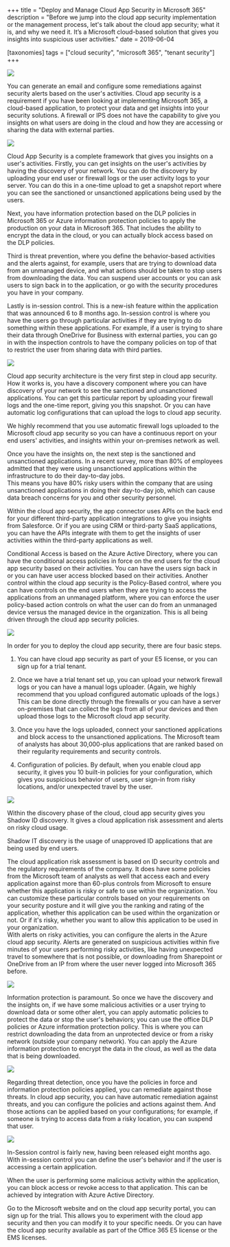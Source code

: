 +++
title = "Deploy and Manage Cloud App Security in Microsoft 365"
description = "Before we jump into the cloud app security implementation or the management process, let's talk about the cloud app security; what it is, and why we need it. It’s a Microsoft cloud-based solution that gives you insights into suspicious user activities."
date = 2019-06-04

[taxonomies]
tags = ["cloud security", "microsoft 365", "tenant security"]
+++

![](https://o365hq.com/images/357.png)

You can generate an email and configure some
remediations against security alerts based on the user's activities.
Cloud app security is a requirement if you have been looking at implementing
Microsoft 365, a cloud-based application, to protect your data and get
insights into your security solutions. 
A firewall or IPS does not have the capability to
give you insights on what users are doing in the cloud and how they are
accessing or sharing the data with external parties.

![](https://o365hq.com/images/351.png)

Cloud App Security is a complete framework that gives you insights on
a user's activities. Firstly, you can get insights on the user's activities
by having the discovery of your network. You can do the discovery by
uploading your end user or firewall logs or the user activity logs to
your server. You can do this in a one-time upload to get a snapshot
report where you can see the sanctioned or unsanctioned applications
being used by the users.

Next, you have information protection based on the 
DLP policies in Microsoft 365 or Azure information protection
policies to apply the production on your data in Microsoft 365. That
includes the ability to encrypt the data in the cloud,
or you can actually block access based on the DLP policies.

Third is threat prevention, where you define the
behavior-based activities and the alerts against, for example, users that are
trying to download data from an unmanaged device, and what actions
should be taken to stop users from downloading the data. You can suspend
user accounts or you can ask users to sign back in to the application,
or go with the security procedures you have in your company.

Lastly is in-session control. This is a new-ish feature within the application
that was announced 6 to 8 months ago. In-session control is where you 
have the users go through particular activities if they are trying to do 
something within these applications. For example, if a user is trying to share 
their data through OneDrive for Business with external parties, you can go in 
with the inspection controls to have the company policies on top of that to restrict 
the user from sharing data with third parties.

![](https://o365hq.com/images/352.png)

Cloud app security architecture is the very first step in cloud app security. 
How it works is, you have a discovery component where you can 
have discovery of your network to see the sanctioned and unsanctioned applications. 
You can get this particular report by uploading your firewall logs and the one-time 
report, giving you this snapshot. Or you can have automatic log configurations 
that can upload the logs to cloud app security.

We highly recommend that you use automatic firewall logs uploaded to the
Microsoft cloud app security so you can have a continuous report
on your end users' activities, and insights within your on-premises
network as well.

Once you have the insights on, the next step is the sanctioned and
unsanctioned applications. In a recent survey, more
than 80% of employees admitted that they were using
unsanctioned applications within the infrastructure to do their
day-to-day jobs.\
This means you have 80% risky users within the company
that are using unsanctioned applications in doing their day-to-day job,
which can cause data breach concerns for you and other security personnel.

Within the cloud app security, the app connector uses APIs on the back end 
for your different third-party application integrations to give you insights 
from Salesforce. Or if you are using CRM or third-party
SaaS applications, you can have the APIs integrate with them
to get the insights of user activities within the third-party
applications as well.

Conditional Access is based on the Azure Active
Directory, where you can have the conditional access
policies in force on the end users for the cloud app security based on
their activities. You can have the users sign back in or you
can have user access blocked based on their activities.
Another control within the cloud app security is the Policy-Based
control, where you can have controls on the end users when they are
trying to access the applications from an unmanaged platform, where 
you can enforce the user policy-based action
controls on what the user can do from an unmanaged device versus the
managed device in the organization. This is all being driven through
the cloud app security policies.

![](https://o365hq.com/images/350.png)

In order for you to deploy the cloud app security, there are four basic
steps. 

1. You can have cloud app security as part of 
your E5 license, or you can sign up for a trial tenant.

2. Once we have a trial tenant set up, you can upload your network
firewall logs or you can have a manual logs uploader. (Again, we
highly recommend that you upload configured automatic uploads of the
logs.) This can be done directly through the firewalls or you can have a
server on-premises that can collect the logs from all of your devices
and then upload those logs to the Microsoft cloud app security. 

3. Once you have the logs uploaded, connect your
sanctioned applications and block access to the
unsanctioned applications. The Microsoft team of analysts has about 30,000-plus applications that
are ranked based on their regularity requirements and security
controls.

4. Configuration of policies. By default, when you enable cloud app security,
it gives you 10 built-in policies for your configuration,
which gives you suspicious behavior of users, user sign-in from
risky locations, and/or unexpected travel by the user.

![](https://o365hq.com/images/353.png)

Within the discovery phase of the cloud, cloud app security gives
you Shadow ID discovery. It gives a cloud application risk
assessment and alerts on risky cloud usage.

Shadow IT discovery is the usage of unapproved ID applications that
are being used by end users.

The cloud application risk assessment is based on ID
security controls and the regulatory requirements of the company. It does 
have some policies from the Microsoft team of analysts as
well that access each and every application against more than 60-plus
controls from Microsoft to ensure whether this application is risky or 
safe to use within the organization. You can customize
these particular controls based on your requirements on your security
posture and it will give you the ranking and rating of the application,
whether this application can be used within the organization or not. Or
if it's risky, whether you want to allow this application to be used in
your organization.\
With alerts on risky activities, you can configure the alerts in the 
Azure cloud app security. Alerts are generated on suspicious activities 
within five minutes of your users performing risky activities, like having 
unexpected travel to somewhere that is not possible, or downloading from 
Sharepoint or OneDrive from an IP from where the user never logged into 
Microsoft 365 before.

![](https://o365hq.com/images/355.png)

Information protection is paramount. So once we have the discovery
and the insights on, if we have some malicious activities or
a user trying to download data or some other alert, you can apply automatic 
policies to protect the data or stop the user's
behaviors; you can use the office DLP policies or Azure
information protection policy. This is where you can restrict downloading the
data from an unprotected device or from a risky network (outside your company 
network). You can apply the Azure information protection to encrypt the data 
in the cloud, as well as the data that is being downloaded.

![](https://o365hq.com/images/356.png)

Regarding threat detection, once you have the policies in force and information 
protection policies applied, you can remediate against those threats. In
cloud app security, you can have automatic remediation against threats, and you 
can configure the policies and actions against them. And those actions can be 
applied based on your configurations; for example, if someone is trying to access 
data from a risky location, you can suspend that user.

![](https://o365hq.com/images/354.png)

In-Session control is fairly new, having been released eight months
ago. With in-session control you can define the user's behavior and
if the user is accessing a certain application.

When the user is performing some malicious activity within the application,
you can block access or revoke access to that application. This can be achieved 
by integration with Azure Active Directory.

Go to the Microsoft website and on the cloud app security portal, you can
sign up for the trial. This allows you to experiment with the cloud app
security and then you can modify it to your specific needs. Or you can have the
cloud app security available as part of the Office 365 E5 license or the
EMS licenses.
